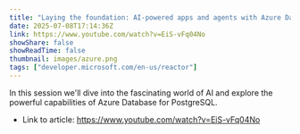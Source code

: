 ```yaml
---
title: "Laying the foundation: AI-powered apps and agents with Azure Database for PostgreSQL"
date: 2025-07-08T17:14:36Z
link: https://www.youtube.com/watch?v=EiS-vFq04No
showShare: false
showReadTime: false
thumbnail: images/azure.png
tags: ["developer.microsoft.com/en-us/reactor"]
---
```

In this session we'll dive into the fascinating world of AI and explore the powerful capabilities of Azure Database for PostgreSQL.

- Link to article: https://www.youtube.com/watch?v=EiS-vFq04No
